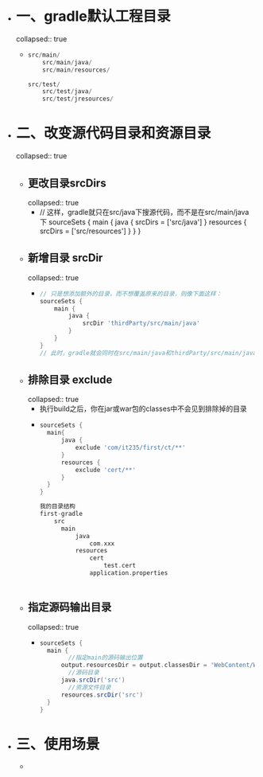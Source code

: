 - # 一、gradle默认工程目录
  collapsed:: true
	- ```groovy
	  src/main/
	      src/main/java/
	      src/main/resources/
	  
	  src/test/
	      src/test/java/
	      src/test/jresources/
	  
	  ```
- # 二、改变源代码目录和资源目录
  collapsed:: true
	- ## 更改目录srcDirs
	  collapsed:: true
		- // 这样，gradle就只在src/java下搜源代码，而不是在src/main/java下
		  sourceSets {
		      main {
		          java {
		              srcDirs = ['src/java']
		          }
		          resources {
		              srcDirs = ['src/resources']
		          }
		      }
		  }
	- ## 新增目录 srcDir
	  collapsed:: true
		- ```groovy
		  // 只是想添加额外的目录，而不想覆盖原来的目录，则像下面这样：
		  sourceSets {
		      main {
		          java {
		              srcDir 'thirdParty/src/main/java'
		          }
		      }
		  }
		  // 此时，gradle就会同时在src/main/java和thirdParty/src/main/java两个目录下都进行源代码搜索
		  ```
	- ## 排除目录 exclude
	  collapsed:: true
		- 执行build之后，你在jar或war包的classes中不会见到排除掉的目录
		- ```groovy
		  sourceSets {
		  	main{
		  		java {
		  			exclude 'com/it235/first/ct/**'
		  		}
		  		resources {
		  			exclude 'cert/**'
		  		}
		  	}
		  }
		  
		  我的目录结构
		  first-gradle
		      src
		  		main
		  			java
		  				com.xxx
		  			resources
		  				cert
		  					test.cert
		  				application.properties
		  			
		  
		  ```
	- ## 指定源码输出目录
	  collapsed:: true
		- ```groovy
		  sourceSets {
		  	main {
		          //指定main的源码输出位置
		  		output.resourcesDir = output.classesDir = 'WebContent/WEB-INF/classes/'
		          //源码目录
		  		java.srcDir('src')
		          //资源文件目录
		  		resources.srcDir('src')
		  	}
		  }
		  
		  ```
- # 三、使用场景
	-